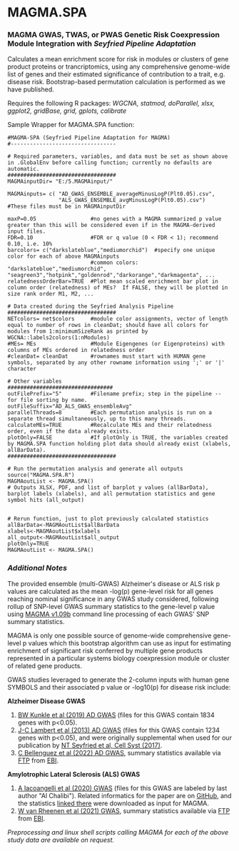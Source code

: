 # MAGMA.SPA
### MAGMA GWAS, TWAS, or PWAS Genetic Risk Coexpression Module Integration with _Seyfried Pipeline Adaptation_

Calculates a mean enrichment score for risk in modules or clusters of gene product proteins or trancriptomics, using any comprehensive genome-wide list of genes and their estimated significance of contribution to a trait, e.g. disease risk.  Bootstrap-based permutation calculation is performed as we have published.

Requires the following R packages:
 *WGCNA, statmod, doParallel, xlsx, ggplot2, gridBase, grid, gplots, calibrate*

Sample Wrapper for MAGMA.SPA function:

```
#MAGMA-SPA (Seyfried Pipeline Adaptation for MAGMA)
#---------------------------------

# Required parameters, variables, and data must be set as shown above in .GlobalEnv before calling function; currently no defaults are automatic.
##################################
MAGMAinputDir= "E:/5.MAGMAinput/"

MAGMAinputs= c(	"AD_GWAS_ENSEMBLE_averageMinusLogP(Plt0.05).csv",
                "ALS_GWAS_ENSEMBLE_avgMinusLogP(Plt0.05).csv")     #These files must be in MAGMAinputDir

maxP=0.05                 #no genes with a MAGMA summarized p value greater than this will be considered even if in the MAGMA-derived input files.
FDR=0.10                  #FDR or q value (0 < FDR < 1); recommend 0.10, i.e. 10%
barcolors= c("darkslateblue","mediumorchid")  #specify one unique color for each of above MAGMAinputs
                          #common colors: "darkslateblue","mediumorchid", "seagreen3","hotpink","goldenrod","darkorange","darkmagenta", ...
relatednessOrderBar=TRUE  #Plot mean scaled enrichment bar plot in column order (relatedness) of MEs?  If FALSE, they will be plotted in size rank order M1, M2, ...

# Data created during the Seyfried Analysis Pipeline
##################################
NETcolors= net$colors     #module color assignments, vector of length equal to number of rows in cleanDat; should have all colors for modules from 1:minimumSizeRank as printed by WGCNA::labels2colors(1:nModules)
#MEs= MEs                 #Module Eigengenes (or Eigenproteins) with columns of MEs ordered in relatedness order
#cleanDat= cleanDat       #rownames must start with HUMAN gene symbols, separated by any other rowname information using ';' or '|' character

# Other variables
#################################
outFilePrefix="5"         #Filename prefix; step in the pipeline -- for file sorting by name.
outFileSuffix="AD_ALS_GWAS_ensembleAvg"
parallelThreads=8         #Each permutation analysis is run on a separate thread simultaneously, up to this many threads.
calculateMEs=TRUE         #Recalculate MEs and their relatedness order, even if the data already exists.
plotOnly=FALSE            #If plotOnly is TRUE, the variables created by MAGMA.SPA function holding plot data should already exist (xlabels, allBarData).
##################################

# Run the permutation analysis and generate all outputs
source("MAGMA.SPA.R")
MAGMAoutList <- MAGMA.SPA()
# Outputs XLSX, PDF, and list of barplot y values (allBarData), barplot labels (xlabels), and all permutation statistics and gene symbol hits (all_output)


# Rerun function, just to plot previously calculated statistics
allBarData<-MAGMAoutList$allBarData
xlabels<-MAGMAoutList$xlabels
all_output<-MAGMAoutList$all_output
plotOnly=TRUE
MAGMAoutList <- MAGMA.SPA()

```

### <I>Additional Notes</I>

The provided ensemble (multi-GWAS) Alzheimer's disease or ALS risk p values are calculated as the mean -log(p) gene-level risk for all genes reaching nominal significance in any GWAS study considered, following rollup of SNP-level GWAS summary statistics to the gene-level p value using <a href="https://ctg.cncr.nl/software/magma">MAGMA v1.09b</a> command line processing of each GWAS' SNP summary statistics.

MAGMA is only one possible source of genome-wide comprehensive gene-level p values which this bootstrap algorithm can use as input for estimating enrichment of significant risk conferred by multiple gene products represented in a particular systems biology coexpression module or cluster of related gene products.

GWAS studies leveraged to generate the 2-column inputs with human gene SYMBOLS and their associated p value or -log10(p) for disease risk include:

<B>Alzheimer Disease GWAS</B>
1) <a href="https://www.nature.com/articles/s41588-019-0358-2">BW Kunkle et al (2019) AD GWAS</a> (files for this GWAS contain 1834 genes with p<0.05).
2) <a href="https://www.nature.com/articles/ng.2802">J-C Lambert et al (2013) AD GWAS</a> (files for this GWAS contain 1234 genes with p<0.05), and were originally supplemental when used for our publication by <a href="https://www.sciencedirect.com/science/article/pii/S2405471216303702">NT Seyfried et al, Cell Syst (2017)</a>.
3) <a href="https://www.nature.com/articles/s41588-022-01024-z">C Bellenguez et al (2022) AD GWAS</a>, summary statistics available via <a href="http://ftp.ebi.ac.uk/pub/databases/gwas/summary_statistics/GCST90027001-GCST90028000/GCST90027158/harmonised/35379992-GCST90027158-MONDO_0004975-Build38.f.tsv.gz">FTP</a> from <a href="https://www.ebi.ac.uk/gwas/studies/GCST90027158">EBI</a>.

<B>Amylotrophic Lateral Sclerosis (ALS) GWAS</B>
1) <a href="https://www.ncbi.nlm.nih.gov/pmc/articles/PMC7610013/">A Iacoangelli et al (2020) GWAS</a> (files for this GWAS are labeled by last author "Al Chalibi").
   Related informatics for the paper are on <a href="https://github.com/KHP-Informatics/ALSMetaAnalysis2020">GitHub</a>, and the statistics <a href="http://ec2-user@ec2-35-177-159-177.eu-west-2.compute.amazonaws.com/European_Chinese_MetaAnalysis2020.txt.zip">linked there</a> were downloaded as input for MAGMA.
2) <a href="https://pubmed.ncbi.nlm.nih.gov/34873335/">W van Rheenen et al (2021) GWAS</a>, summary statistics available via <a href="http://ftp.ebi.ac.uk/pub/databases/gwas/summary_statistics/GCST90027001-GCST90028000/GCST90027164/">FTP</a> from <a href="https://www.ebi.ac.uk/gwas/studies/GCST90027163">EBI</a>.

<I>Preprocessing and linux shell scripts calling MAGMA for each of the above study data are available on request.</I>
